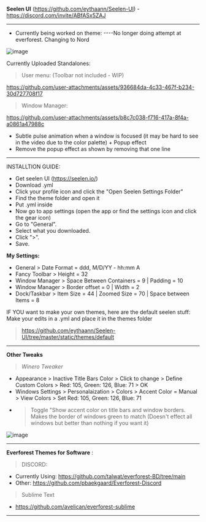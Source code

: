 **Seelen UI** (https://github.com/eythaann/Seelen-UI) - https://discord.com/invite/ABfASx5ZAJ

-----------------------------------------------------------

- Currently being worked on theme: ----No longer doing attempt at everforest. Changing to Nord

![image](https://github.com/user-attachments/assets/afc64a75-ccf1-48d6-a70b-f1fa012d6ccd)

Currently Uploaded Standalones:
> User menu: (Toolbar not included - WIP)

https://github.com/user-attachments/assets/936684da-4c33-467f-b234-30d727708f17

> Window Manager:

https://github.com/user-attachments/assets/b8c7c038-f716-417a-8f4a-a0861a47988c

- Subtle pulse animation when a window is focused (it may be hard to see in the video due to the color palette) + Popup effect
- Remove the popup effect as shown by removing that one line
  
-----------------------------------------------------------

INSTALLTION GUIDE:
- Get seelen UI (https://seelen.io/)
- Download .yml
- Click your profile icon and click the "Open Seelen Settings Folder"
- Find the theme folder and open it
- Put .yml inside
- Now go to app settings (open the app or find the settings icon and click the gear icon)
- Go to "General".
- Select what you downloaded.
- Click ">".
- Save.

**My Settings:**
- General > Date Format = ddd, M/D/YY - hh:mm A
- Fancy Toolbar > Height = 32
- Window Manager > Space Between Containers = 9 | Padding = 10
- Window Manager > Border offset = 0 | Width = 2
- Dock/Taskbar > Item Size = 44 | Zoomed Size = 70 | Space between Items = 8

IF YOU want to make your own themes, here are the default seelen stuff: Make your edits in a .yml and place it in the themes folder
> https://github.com/eythaann/Seelen-UI/tree/master/static/themes/default

-----------------------------------------------------------

**Other Tweaks**

> *Winero Tweaker*
- Appearance > Inactive Title Bars Color > Click to change > Define Custom Colors > Red: 105, Green: 126, Blue: 71 > OK
- Windows Settings > Personalaization > Colors > Accent Color = Manual > View Colors > Set Red: 105, Green: 126, Blue: 71
- > Toggle "Show accent color on title bars and window borders. Makes the border of windows green to match (Doesn't effect all windows but better than nothing if you want it)

![image](https://github.com/user-attachments/assets/f3b548ed-393d-45d6-a599-1627c21eeb21)

-----------------------------------------------------------

**Everforest Themes for Software** :

> DISCORD:
- Currently Using: https://github.com/talwat/everforest-BD/tree/main
- Other: https://github.com/pbaekgaard/Everforest-Discord

> Sublime Text
- https://github.com/avelican/everforest-sublime
-----------------------------------------------------------
